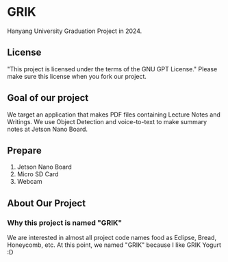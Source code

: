 # GRIK
Hanyang University Graduation Project in 2024.

## License
"This project is licensed under the terms of the GNU GPT License."
Please make sure this license when you fork our project.

## Goal of our project
We target an application that makes PDF files containing Lecture Notes and Writings.
We use Object Detection and voice-to-text to make summary notes at Jetson Nano Board.

## Prepare
1. Jetson Nano Board
2. Micro SD Card
3. Webcam

## About Our Project
### Why this project is named "GRIK"
We are interested in almost all project code names food as Eclipse, Bread, Honeycomb, etc.
At this point, we named "GRIK" because I like GRIK Yogurt :D
